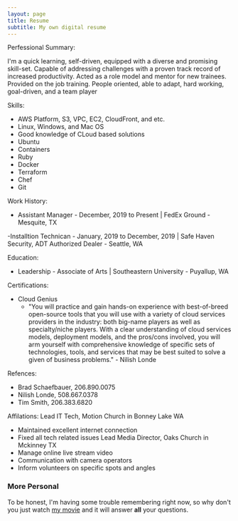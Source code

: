 ```yaml
---
layout: page
title: Resume
subtitle: My own digital resume
---
```


Perfessional Summary:

 I'm a quick learning, self-driven, equipped with a diverse and promising skill-set. Capable of addressing challenges with a proven track record of increased productivity. Acted as a role model and mentor for new trainees. Provided on the job training. People oriented, able to adapt, hard working, goal-driven, and a team player

Skills:
- AWS Platform, S3, VPC, EC2, CloudFront, and etc.
- Linux, Windows, and Mac OS
- Good knowledge of CLoud based solutions
- Ubuntu
- Containers
- Ruby
- Docker
- Terraform
- Chef
- Git

Work History:
- Assistant Manager - December, 2019 to Present |
 FedEx Ground - Mesquite, TX

-Installtion Technican - January, 2019 to December, 2019 |
 Safe Haven Security, ADT Authorized Dealer - Seattle, WA

Education:
- Leadership - Associate of Arts |
 Southeastern University - Puyallup, WA

Certifications:
- Cloud Genius
  - "You will practice and gain hands-on experience with best-of-breed open-source tools that you will use with a variety of cloud services providers in the industry: both big-name players as well as specialty/niche players. With a clear understanding of cloud services models, deployment models, and the pros/cons involved, you will arm yourself with comprehensive knowledge of specific sets of technologies, tools, and services that may be best suited to solve a given of business problems." - Nilish Londe

Refences:
- Brad Schaefbauer, 206.890.0075
- Nilish Londe, 508.667.0378
- Tim Smith, 206.383.6820

Affilations:
Lead IT Tech, Motion Church in Bonney Lake WA
 - Maintained excellent internet connection
 - Fixed all tech related issues
Lead Media Director, Oaks Church in Mckinney TX
 - Manage online live stream video
 - Communication with camera operators
 - Inform volunteers on specific spots and angles




### More Personal

To be honest, I'm having some trouble remembering right now, so why don't you just watch [my movie](https://en.wikipedia.org/wiki/The_Princess_Bride_%28film%29) and it will answer **all** your questions.

